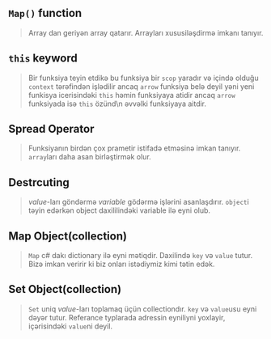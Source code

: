 ## `Map()` function
> Array dan geriyən array qatarır. Arrayları xususiləşdirmə imkanı tanıyır.

## `this` keyword 
> Bir funksiya teyin etdikə bu funksiya bir `scop` yaradır və içində olduğu `context` tərəfindən işlədilir ancaq `arrow` funksiya belə deyil yəni yeni funkisya icerisindəki `this` həmin funksiyaya  atidir ancaq `arrow` funksiyada isə `this` özünd\n əvvəlki funksiyaya aitdir.

## Spread Operator
> Funksiyanın birdən çox prametir istifadə etməsinə imkan tanıyır. `array`ları daha asan birləştirmək olur.

## Destrcuting
>  _value_-ları göndərmə _variable_ gödərmə işlərini asanlaşdırır.
> `object`i təyin edərkən object daxililindəki variable ilə eyni olub.
## Map Object(collection)
> `Map` c# dakı dictionary ilə eyni mətiqdir. Daxilində `key` və `value` tutur. Bizə imkan veririr ki biz onları istədiymiz kimi tətin edək.
## Set Object(collection)
> `Set` uniq _value_-ları toplamaq üçün collectiondır. `key` və `value`usu eyni dəyər tutur. Referance typlarada adressin eyniliyni yoxlayir, içərisindəki `value`ni deyil.

